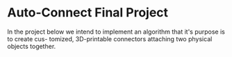# Auto-Connect Final Project
In the project below we intend to implement an algorithm that it's purpose is to create cus- tomized, 3D-printable connectors attaching two physical objects together.
